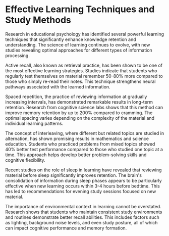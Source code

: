 # Effective Learning Techniques and Study Methods

Research in educational psychology has identified several powerful learning techniques that significantly enhance knowledge retention and understanding. The science of learning continues to evolve, with new studies revealing optimal approaches for different types of information processing.

Active recall, also known as retrieval practice, has been shown to be one of the most effective learning strategies. Studies indicate that students who regularly test themselves on material remember 50-80% more compared to those who simply re-read their notes. This technique strengthens neural pathways associated with the learned information.

Spaced repetition, the practice of reviewing information at gradually increasing intervals, has demonstrated remarkable results in long-term retention. Research from cognitive science labs shows that this method can improve memory retention by up to 200% compared to cramming. The optimal spacing varies depending on the complexity of the material and individual learning patterns.

The concept of interleaving, where different but related topics are studied in alternation, has shown promising results in mathematics and science education. Students who practiced problems from mixed topics showed 40% better test performance compared to those who studied one topic at a time. This approach helps develop better problem-solving skills and cognitive flexibility.

Recent studies on the role of sleep in learning have revealed that reviewing material before sleep significantly improves retention. The brain's consolidation of information during sleep phases appears to be particularly effective when new learning occurs within 3-4 hours before bedtime. This has led to recommendations for evening study sessions focused on new material.

The importance of environmental context in learning cannot be overstated. Research shows that students who maintain consistent study environments and routines demonstrate better recall abilities. This includes factors such as lighting, background noise levels, and even study posture, all of which can impact cognitive performance and memory formation.
